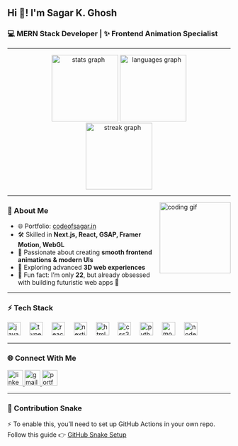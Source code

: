 <h2 align="left">Hi 👋! I'm Sagar K. Ghosh</h2>
<h3 align="left">💻 MERN Stack Developer | ✨ Frontend Animation Specialist</h3>

---

<div align="center">
  <img src="https://github-readme-stats.vercel.app/api?username=codeofsagar&hide_title=false&hide_rank=false&show_icons=true&include_all_commits=true&count_private=true&disable_animations=false&theme=radical&locale=en&hide_border=false" height="150" alt="stats graph"  />
  <img src="https://github-readme-stats.vercel.app/api/top-langs?username=codeofsagar&locale=en&hide_title=false&layout=compact&card_width=320&langs_count=6&theme=radical&hide_border=false" height="150" alt="languages graph"  />
</div>

<div align="center">
  <img src="https://github-readme-streak-stats.herokuapp.com/?user=codeofsagar&theme=radical&hide_border=false" height="150" alt="streak graph" />
</div>

---

<img align="right" height="160" src="https://media.giphy.com/media/qgQUggAC3Pfv687qPC/giphy.gif" alt="coding gif" />

### 🚀 About Me  
- 🌐 Portfolio: [codeofsagar.in](https://codeofsagar.in)  
- 🛠️ Skilled in **Next.js, React, GSAP, Framer Motion, WebGL**  
- 🎨 Passionate about creating **smooth frontend animations & modern UIs**  
- 🌱 Exploring advanced **3D web experiences**  
- 🎂 Fun fact: I’m only **22**, but already obsessed with building futuristic web apps 🚀  

---

### ⚡ Tech Stack
<div align="left">
  <img src="https://cdn.jsdelivr.net/gh/devicons/devicon/icons/javascript/javascript-original.svg" height="30" alt="javascript logo"  />
  <img width="12" />
  <img src="https://cdn.jsdelivr.net/gh/devicons/devicon/icons/typescript/typescript-original.svg" height="30" alt="typescript logo"  />
  <img width="12" />
  <img src="https://cdn.jsdelivr.net/gh/devicons/devicon/icons/react/react-original.svg" height="30" alt="react logo"  />
  <img width="12" />
  <img src="https://cdn.jsdelivr.net/gh/devicons/devicon/icons/nextjs/nextjs-original.svg" height="30" alt="nextjs logo" />
  <img width="12" />
  <img src="https://cdn.jsdelivr.net/gh/devicons/devicon/icons/html5/html5-original.svg" height="30" alt="html5 logo"  />
  <img width="12" />
  <img src="https://cdn.jsdelivr.net/gh/devicons/devicon/icons/css3/css3-original.svg" height="30" alt="css3 logo"  />
  <img width="12" />
  <img src="https://cdn.jsdelivr.net/gh/devicons/devicon/icons/python/python-original.svg" height="30" alt="python logo"  />
  <img width="12" />
  <img src="https://cdn.jsdelivr.net/gh/devicons/devicon/icons/mongodb/mongodb-original.svg" height="30" alt="mongodb logo"  />
  <img width="12" />
  <img src="https://cdn.jsdelivr.net/gh/devicons/devicon/icons/nodejs/nodejs-original.svg" height="30" alt="nodejs logo"  />
</div>

---

### 🌐 Connect With Me
<div align="left">
  <a href="https://www.linkedin.com/in/sagar-kumar-ghosh-1b6167346" target="_blank">
    <img src="https://img.shields.io/static/v1?message=LinkedIn&logo=linkedin&label=&color=0077B5&logoColor=white&labelColor=&style=for-the-badge" height="35" alt="linkedin logo" />
  </a>
  <a href="mailto:yourmail@gmail.com" target="_blank">
    <img src="https://img.shields.io/static/v1?message=Gmail&logo=gmail&label=&color=D14836&logoColor=white&labelColor=&style=for-the-badge" height="35" alt="gmail logo" />
  </a>
  <a href="https://codeofsagar.in" target="_blank">
    <img src="https://img.shields.io/static/v1?message=Portfolio&logo=vercel&label=&color=000000&logoColor=white&labelColor=&style=for-the-badge" height="35" alt="portfolio logo" />
  </a>
</div>

---

### 🐍 Contribution Snake
⚡ To enable this, you’ll need to set up GitHub Actions in your own repo.  
Follow this guide 👉 [GitHub Snake Setup](https://github.com/Platane/snk)  

